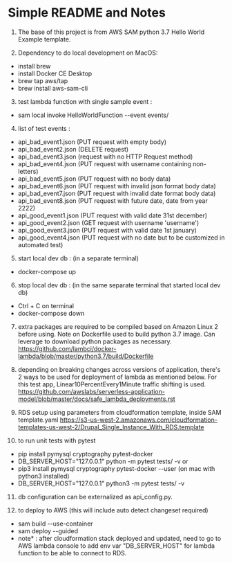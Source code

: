 # Simple README and Notes

1. The base of this project is from AWS SAM python 3.7 Hello World Example template.

2. Dependency to do local development on MacOS:
- install brew
- install Docker CE Desktop
- brew tap aws/tap
- brew install aws-sam-cli

3. test lambda function with single sample event :
- sam local invoke HelloWorldFunction --event events/<test event json file>

4. list of test events :
- api_bad_event1.json (PUT request with empty body)
- api_bad_event2.json (DELETE request)
- api_bad_event3.json (request with no HTTP Request method)
- api_bad_event4.json (PUT request with username containing non-letters)
- api_bad_event5.json (PUT request with no body data)
- api_bad_event6.json (PUT request with invalid json format body data)
- api_bad_event7.json (PUT request with invalid date format body data)
- api_bad_event8.json (PUT request with future date, date from year 2222)
- api_good_event1.json (PUT request with valid date 31st december)
- api_good_event2.json (GET request with username 'username')
- api_good_event3.json (PUT request with valid date 1st january)
- api_good_event4.json (PUT request with no date but to be customized in automated test)

5. start local dev db : (in a separate terminal)
- docker-compose up

6. stop local dev db : (in the same separate terminal that started local dev db)
- Ctrl + C on terminal
- docker-compose down

7. extra packages are required to be compiled based on Amazon Linux 2 before using.
Note on Dockerfile used to build python 3.7 image.
Can leverage to download python packages as necessary.
https://github.com/lambci/docker-lambda/blob/master/python3.7/build/Dockerfile

8. depending on breaking changes across versions of application, there's 2 ways to be used for deployment of lambda as mentioned below. For this test app, Linear10PercentEvery1Minute traffic shifting is used.
https://github.com/awslabs/serverless-application-model/blob/master/docs/safe_lambda_deployments.rst

9. RDS setup using parameters from cloudformation template, inside SAM template.yaml
https://s3-us-west-2.amazonaws.com/cloudformation-templates-us-west-2/Drupal_Single_Instance_With_RDS.template

10. to run unit tests with pytest
- pip install pymysql cryptography pytest-docker
- DB_SERVER_HOST="127.0.0.1" python -m pytest tests/ -v
or
- pip3 install pymysql cryptography pytest-docker --user (on mac with python3 installed)
- DB_SERVER_HOST="127.0.0.1" python3 -m pytest tests/ -v

11. db configuration can be externalized as api_config.py.

12. to deploy to AWS (this will include auto detect changeset required)
- sam build --use-container
- sam deploy --guided
- note* : after cloudformation stack deployed and updated, need to go to AWS lambda console to add env var "DB_SERVER_HOST" for lambda function to be able to connect to RDS.
